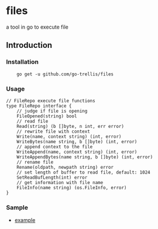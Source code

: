 # files
a tool in go to execute file

## Introduction

### Installation

```golang
	go get -u github.com/go-trellis/files
```

### Usage

```golang
// FileRepo execute file functions
type FileRepo interface {
	// judge if file is opening
	FileOpened(string) bool
	// read file
	Read(string) (b []byte, n int, err error)
	// rewrite file with context
	Write(name, context string) (int, error)
	WriteBytes(name string, b []byte) (int, error)
	// append context to the file
	WriteAppend(name, context string) (int, error)
	WriteAppendBytes(name string, b []byte) (int, error)
	// rename file
	Rename(oldpath, newpath string) error
	// set length of buffer to read file, default: 1024
	SetReadBufLength(int) error
	// get information with file name
	FileInfo(name string) (os.FileInfo, error)
}
```

### Sample

* [example](example/main.go)